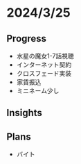# 2024/3/25

## Progress

- 水星の魔女1-7話視聴
- インターネット契約
- クロスフェード実装
- 家賃振込
- ミニネーム少し

## Insights

## Plans

- バイト
